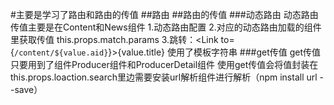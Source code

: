 #主要是学习了路由和路由的传值
##路由
##路由的传值
###动态路由
    动态路由传值主要是在Content和News组件
    1.动态路由配置
        <Route exact path="/content/:aid" component={Content}/>
    2.对应的动态路由加载的组件里获取传值
        this.props.match.params
    3.跳转：<Link to={`/content/${value.aid}`}>{value.title}</Link> 使用了模板字符串
###get传值
    get传值只要用到了组件Producer组件和ProducerDetail组件
    使用get传值会将值封装在this.props.loaction.search里边需要安装url解析组件进行解析（npm install url --save）